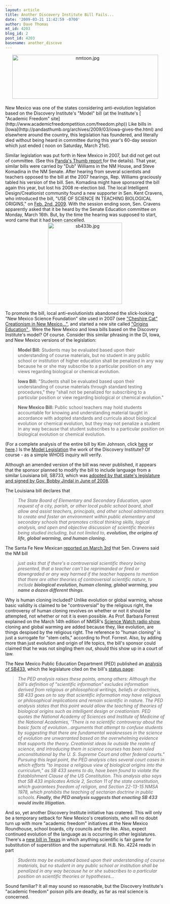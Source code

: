 ```yaml
---
layout: article
title: Another Discovery Institute Bill Fails...
date: '2009-03-21 11:42:59 -0700'
author: Dave Thomas
mt_id: 4203
blog_id: 2
post_id: 4203
basename: another_discove
---
```

<img src="http://pandasthumb.org/archives/2009/03/20/nmtoon.jpg" alt="nmtoon.jpg" width="461" height="139" style="text-align: center; display: block; margin: 0 auto 20px;" class="mt-image-center" />
New Mexico was one of the states considering anti-evolution legislation based on the Discovery Institute's "Model" bill (at the Institute's [ "Academic Freedom" site](http://www.academicfreedompetition.com/freedom.php))  Like bills in [Iowa](http://pandasthumb.org/archives/2009/03/iowa-gives-the.html) and elsewhere around the country,  this legislation has foundered, and literally died without being heard in committee during this year's 60-day session which just ended ( noon on Saturday, March 21st).

Similar legislation was put forth in New Mexico in 2007, but did not get out of committee.  (See this [Panda's Thumb report ](http://www.pandasthumb.org/archives/2007/02/2nd_creationism.html) for the details).  That year, similar bills were carried by "Dub" Williams in the NM House, and Steve Komadina in the NM Senate.  After hearing from several scientists and teachers opposed to the bill at the 2007 hearings, Rep. Williams graciously tabled his version of the bill.  Sen. Komadina might have sponsored the bill again this year, but lost his 2008 re-election bid.  The local Intelligent Design/Creationist community found a new supporter in Sen. Kent Cravens, who introduced the bill, "USE OF SCIENCE IN TEACHING BIOLOGICAL ORIGINS," on [Feb. 2nd, 2009](http://www.nmlegis.gov/lcs/_session.aspx?chamber=S&amp;legtype=B&amp;legno=%20433&amp;year=09).  With the session ending soon, Sen. Cravens apparently asked that it be heard by the Senate Education committee on Monday, March 16th.  But, by the time the hearing was supposed to start, word came that it had been cancelled.
<img src="http://pandasthumb.org/archives/2009/03/20/sb433b.jpg" alt="sb433b.jpg" width="234" height="257" style="text-align: center; display: block; margin: 0 auto 20px;" class="mt-image-center" />

To promote the bill, local anti-evolutionists abandoned the slick-looking "New Mexico Science Foundation" site used in 2007 (see ["Cheshire Cat" Creationism in New Mexico..."](http://www.pandasthumb.org/archives/2007/02/cheshire_cat_cr.html), and started a new site called ["Origins Education" ](http://www.OriginsEducation.org).
Were the New Mexico and Iowa bills based on the Discovery Institute's model?  Of course.  Consider this similar phrasing in the DI, Iowa, and New Mexico versions of the legislation:

> **Model Bill:** Students may be evaluated based upon their understanding of course materials, but no student in any public school or institution of higher education shall be penalized in any way because he or she may subscribe to a particular position on any views regarding biological or chemical evolution.


> **Iowa Bill:** "Students shall be evaluated based upon their understanding of course materials through standard testing procedures," they "shall not be penalized for subscribing to a particular position or view regarding biological or chemical evolution."


> **New Mexico Bill:** Public school teachers may hold students accountable for knowing and understanding material taught in accordance with adopted standards and curricula about biological evolution or chemical evolution, but they may not penalize a student in any way because that student subscribes to a particular position on biological evolution or chemical evolution.

(For a complete analysis of the entire bill by Kim Johnson, click [here](http://www.nmsr.org/analysis_09.pdf) or [here](http://www.nmsr.org/leg2009.htm).)
Is the [Model Legislation](http://www.academicfreedompetition.com/freedom.php) the work of the Discovery Institute?  Of course - as a simple WHOIS inquiry will verify.

Although an amended version of the bill was never published, it appears that the sponsor planned to modify the bill to include language from a similar Louisiana bill, SB733, which was [adopted by that state's legislature and signed by Gov. Bobby Jindal in June of 2008](http://ncseweb.org/news/2008/06/louisiana-governor-signs-creationist-bill-001437).  

The Louisiana bill declares that 


> _The State Board of Elementary and Secondary Education, upon request of a city, parish, or other local public school board, shall allow and assist teachers, principals, and other school administrators to create and foster an environment within public elementary and secondary schools that promotes critical thinking skills, logical analysis, and open and objective discussion of scientific theories being studied including, but not limited to, **evolution, the origins of life, global warming, and human cloning.**_

The Santa Fe New Mexican [reported on March 3rd](http://www.santafenewmexican.com/PrintStory/Bill-protects--controversial-science--teaching) that Sen. Cravens said the NM bill 

> _just asks that if there's a controversial scientific theory being presented, that a teacher can't be reprimanded or fired or downgraded or any way harmed if the teacher happens to mention that there are other theories of controversial scientific nature, to include **biological evolution, human cloning, global warming, you name a dozen different things.**_

Why is human cloning included?  Unlike evolution or global warming, whose basic validity is claimed to be "controversial" by the religious right, the controversy of human cloning revolves on whether or not it should be attempted, not whether or not it is even possible.  As Prof. Barbara Forrest explained on the March 14th edition of NMSR's [Science Watch radio show](http://www.nmsr.org/podcast.htm), cloning and global warming are added because they, like evolution, are things despised by the religious right.  The reference to "human cloning" is just a surrogate for "stem cells," according to Prof. Forrest.  Also, by adding more than just evolution and origin of life topics, the bill's sponsor could claimed that he was not singling them out, should this show up in a court of law.

The New Mexico Public Education Department (PED) published an [analysis of SB433](http://www.nmlegis.gov/Sessions/09%20Regular/LESCAnalysis/SB0433.pdf), which the legislature cited on the bill's [status page](http://www.nmlegis.gov/lcs/legrpt/legsponsordis.aspx?SponsorCode=SCRAV&amp;year=09):


> _The PED analysis raises these points, among others: Although the bill's definition of "scientific information" excludes information derived from religious or philosophical writings, beliefs or doctrines, SB 433 goes on to say that scientific information may have religious or philosophical implications and remain scientific in nature. The PED analysis states that this point would allow the teaching of theories of biological origins such as intelligent design or creationism. PED quotes the National Academy of Sciences and Institute of Medicine of the National Academies, 'There is no scientific controversy about the basic facts of evolution...arguments that attempt to confuse students by suggesting that there are fundamental weaknesses in the science of evolution are unwarranted based on the overwhelming evidence that supports the theory. Creationist ideas lie outside the realm of science, and introducing them in science courses has been ruled unconstitutional by the U. S. Supreme Court and other federal courts." Pursuing this legal point, the PED analysis cites several court cases in which efforts "to impose a religious view of biological origins into the curriculum," as SB 433 seems to do, have been found to violate the Establishment Clause of the US Constitution. This analysis also says that SB 433 implicates Article 2, Section 11 of the state constitution, which guarantees freedom of religion, and Section 22-13-15 NMSA 1978, which prohibits the teaching of sectarian doctrine in public schools. **Finally, the PED analysis suggests that enacting SB 433 would invite litigation.**_

And so, yet another Discovery Institute initiative has cratered.  This will only be a temporary setback for New Mexico's creationists, who will no doubt turn up with more "academic freedom" initiatives at the New Mexico Roundhouse, school boards, city councils and the like.  Also, expect continued evolution of the language as is occurring in other legislatures.  There's a [new bill in Texas](http://www.legis.state.tx.us/tlodocs/81R/billtext/html/HB04224I.htm) in which anything scientific is fair game for substitution of superstition and the supernatural.  H.B. No. 4224 reads in part 


> _Students may be evaluated based upon their understanding of course materials, but no student in any public school or institution shall be penalized in any way because he or she subscribes to a particular position on scientific theories or hypotheses..._


Sound familiar?
It all may sound so reasonable, but the Discovery Institute's "academic freedom" poison pills are deadly, as far as real science is concerned.
